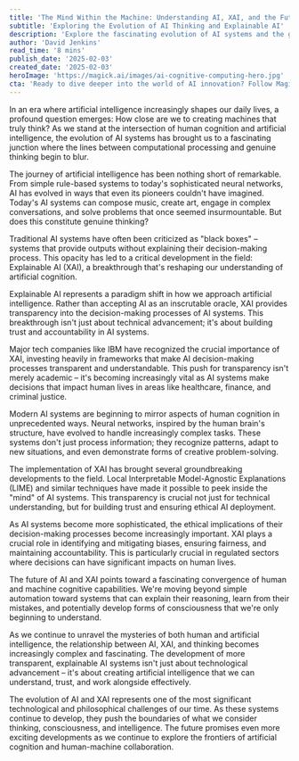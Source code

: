 ```yaml
---
title: 'The Mind Within the Machine: Understanding AI, XAI, and the Future of Cognitive Computing'
subtitle: 'Exploring the Evolution of AI Thinking and Explainable AI'
description: 'Explore the fascinating evolution of AI systems and the groundbreaking development of Explainable AI (XAI). This article delves into how modern AI is approaching human-like cognition, the importance of transparency in AI decision-making, and the future of cognitive computing.'
author: 'David Jenkins'
read_time: '8 mins'
publish_date: '2025-02-03'
created_date: '2025-02-03'
heroImage: 'https://magick.ai/images/ai-cognitive-computing-hero.jpg'
cta: 'Ready to dive deeper into the world of AI innovation? Follow MagickAI on LinkedIn for cutting-edge insights and discussions about the future of artificial intelligence and cognitive computing.'
---
```


In an era where artificial intelligence increasingly shapes our daily lives, a profound question emerges: How close are we to creating machines that truly think? As we stand at the intersection of human cognition and artificial intelligence, the evolution of AI systems has brought us to a fascinating junction where the lines between computational processing and genuine thinking begin to blur.

The journey of artificial intelligence has been nothing short of remarkable. From simple rule-based systems to today's sophisticated neural networks, AI has evolved in ways that even its pioneers couldn't have imagined. Today's AI systems can compose music, create art, engage in complex conversations, and solve problems that once seemed insurmountable. But does this constitute genuine thinking?

Traditional AI systems have often been criticized as "black boxes" – systems that provide outputs without explaining their decision-making process. This opacity has led to a critical development in the field: Explainable AI (XAI), a breakthrough that's reshaping our understanding of artificial cognition.

Explainable AI represents a paradigm shift in how we approach artificial intelligence. Rather than accepting AI as an inscrutable oracle, XAI provides transparency into the decision-making processes of AI systems. This breakthrough isn't just about technical advancement; it's about building trust and accountability in AI systems.

Major tech companies like IBM have recognized the crucial importance of XAI, investing heavily in frameworks that make AI decision-making processes transparent and understandable. This push for transparency isn't merely academic – it's becoming increasingly vital as AI systems make decisions that impact human lives in areas like healthcare, finance, and criminal justice.

Modern AI systems are beginning to mirror aspects of human cognition in unprecedented ways. Neural networks, inspired by the human brain's structure, have evolved to handle increasingly complex tasks. These systems don't just process information; they recognize patterns, adapt to new situations, and even demonstrate forms of creative problem-solving.

The implementation of XAI has brought several groundbreaking developments to the field. Local Interpretable Model-Agnostic Explanations (LIME) and similar techniques have made it possible to peek inside the "mind" of AI systems. This transparency is crucial not just for technical understanding, but for building trust and ensuring ethical AI deployment.

As AI systems become more sophisticated, the ethical implications of their decision-making processes become increasingly important. XAI plays a crucial role in identifying and mitigating biases, ensuring fairness, and maintaining accountability. This is particularly crucial in regulated sectors where decisions can have significant impacts on human lives.

The future of AI and XAI points toward a fascinating convergence of human and machine cognitive capabilities. We're moving beyond simple automation toward systems that can explain their reasoning, learn from their mistakes, and potentially develop forms of consciousness that we're only beginning to understand.

As we continue to unravel the mysteries of both human and artificial intelligence, the relationship between AI, XAI, and thinking becomes increasingly complex and fascinating. The development of more transparent, explainable AI systems isn't just about technological advancement – it's about creating artificial intelligence that we can understand, trust, and work alongside effectively.

The evolution of AI and XAI represents one of the most significant technological and philosophical challenges of our time. As these systems continue to develop, they push the boundaries of what we consider thinking, consciousness, and intelligence. The future promises even more exciting developments as we continue to explore the frontiers of artificial cognition and human-machine collaboration.